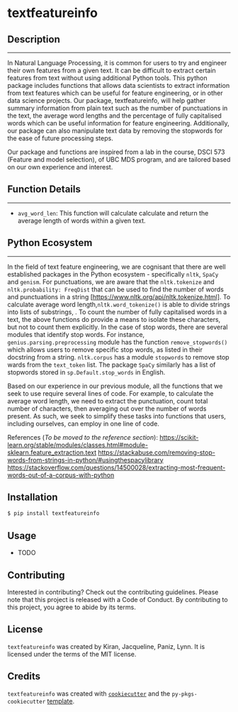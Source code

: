 # textfeatureinfo

## **Description**
___

In Natural Language Processing, it is common for users to try and engineer their own features from a given text. It can be difficult to extract certain features from text without using additional Python tools. This python package includes functions that allows data scientists to extract information from text features which can be useful for feature engineering, or in other data science projects. Our package, textfeatureinfo, will help gather summary information from plain text such as the number of punctuations in the text, the average word lengths and the percentage of fully capitalised words which can be useful information for feature engineering. Additionally, our package can also manipulate text data by removing the stopwords for the ease of future processing steps. 

Our package and functions are inspired from a lab in the course, DSCI 573 (Feature and model selection), of UBC MDS program, and are tailored based on our own experience and interest. 

## **Function Details**
___

- `avg_word_len`: This function will calculate calculate and return the average length of words within a given text.

## **Python Ecosystem**
___
In the field of text feature engineering, we are cognisant that there are well established packages in the Python ecosystem - specifically `nltk`, `SpaCy` and `genism`. For punctuations, we are aware that the `nltk.tokenize` and `nltk.probability: FreqDist` that can be used to find the number of words and punctuations in a string [https://www.nltk.org/api/nltk.tokenize.html]. To calculate average word length,`nltk.word_tokenize()` is able to divide strings into lists of substrings, . To count the number of fully capitalised words in a text, the above functions do provide a means to isolate these characters, but not to count them explicitly. In the case of stop words, there are several modules that identify stop words. For instance, `genius.parsing.preprocessing` module has the function `remove_stopwords()` which allows users to remove specific stop words, as listed in their docstring from a string. `nltk.corpus` has a module `stopwords` to remove stop wards from the `text_token` list. The package `SpaCy` similarly has a list of stopwords stored in `sp.Default.stop_words` in English. 

Based on our experience in our previous module, all the functions that we seek to use require several lines of code. For example, to calculate the average word length, we need to extract the punctuation, count total number of characters, then averaging out over the number of words present. As such, we seek to simplify these tasks into functions that users, including ourselves, can employ in one line of code. 

References (*To be moved to the reference section*): 
https://scikit-learn.org/stable/modules/classes.html#module-sklearn.feature_extraction.text
https://stackabuse.com/removing-stop-words-from-strings-in-python/#usingthespacylibrary
https://stackoverflow.com/questions/14500028/extracting-most-frequent-words-out-of-a-corpus-with-python

## Installation

```bash
$ pip install textfeatureinfo
```

## Usage

- TODO

## Contributing

Interested in contributing? Check out the contributing guidelines. Please note that this project is released with a Code of Conduct. By contributing to this project, you agree to abide by its terms.

## License

`textfeatureinfo` was created by Kiran, Jacqueline, Paniz, Lynn. It is licensed under the terms of the MIT license.

## Credits

`textfeatureinfo` was created with [`cookiecutter`](https://cookiecutter.readthedocs.io/en/latest/) and the `py-pkgs-cookiecutter` [template](https://github.com/py-pkgs/py-pkgs-cookiecutter).
